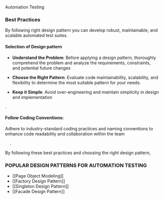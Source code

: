   

Automation Testing

  

### Best Practices

By following right design pattern you can develop robust, maintainable, and scalable automated test suites.

  

#### Selection of Design pattern

  

- **Understand the Problem**: Before applying a design pattern, thoroughly comprehend the problem and analyze the requirements, constraints, and potential future changes

- **Choose the Right Pattern**: Evaluate code maintainability, scalability, and flexibility to determine the most suitable pattern for your needs.

- **Keep it Simple**: Avoid over-engineering and maintain simplicity in design and implementation

.

#### Follow Coding Conventions:

Adhere to industry-standard coding practices and naming conventions to enhance code readability and collaboration within the team

  

    .

  

By following these best practices and choosing the right design pattern,

  

### POPULAR DESIGN PATTERNS FOR AUTOMATION TESTING


- [[Page Object Modeling]]
- [[Factory Design Pattern]]
- [[Singleton Design Pattern]]
- [[Facade Design Pattern]]



